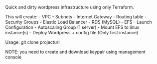 

Quick and dirty wordpress infrastructure using only Terraform.

This will create:
	- VPC
	- Subnets
	- Internet Gateway
	- Routing table
	- Security Groups
	- Elastic Load Balancer
	- RDS (MySQL)
	- EFS 
	- Launch Configuration
	- Autoscaling Group (1 server)
	- Mount EFS to linux instance(s) 
	- Deploy Wordpress + config file (Only first instance)

Usage:
	git clone projecturl
	

NOTE: you need to create and download keypair using management console
